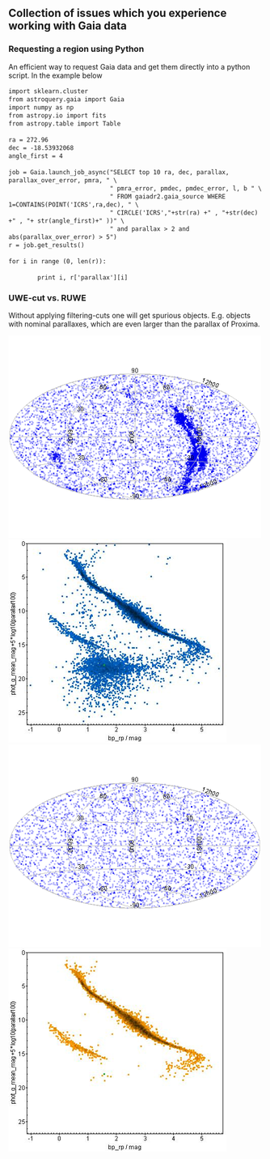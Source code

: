 ## Collection of issues which you experience working with Gaia data



### Requesting a region using Python

An efficient way to request Gaia data and get them directly into a python script.
In the example below 

```
import sklearn.cluster
from astroquery.gaia import Gaia
import numpy as np
from astropy.io import fits
from astropy.table import Table

ra = 272.96
dec = -18.53932068
angle_first = 4

job = Gaia.launch_job_async("SELECT top 10 ra, dec, parallax, parallax_over_error, pmra, " \
                            " pmra_error, pmdec, pmdec_error, l, b " \
                            " FROM gaiadr2.gaia_source WHERE 1=CONTAINS(POINT('ICRS',ra,dec), " \
                            " CIRCLE('ICRS',"+str(ra) +" , "+str(dec) +" , "+ str(angle_first)+" ))" \
                            " and parallax > 2 and abs(parallax_over_error) > 5")
r = job.get_results()

for i in range (0, len(r)):

        print i, r['parallax'][i]

```


### UWE-cut vs. RUWE

Without applying filtering-cuts one will get spurious objects. 
E.g. objects with nominal parallaxes, which are even larger than the parallax of Proxima. 


![Image](sky_gaia_all.png) ![Image](HR_A.jpeg)
![Image](sky_gaia_RUWE_C2.png) ![Image](HR_C1_C2_phot.jpeg)
